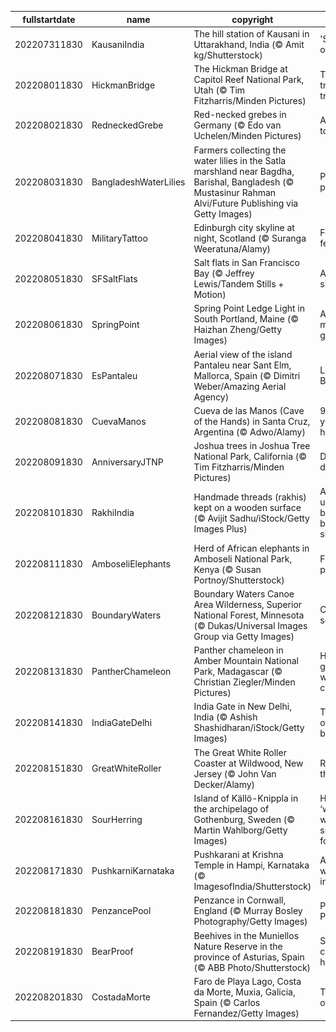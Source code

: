 |fullstartdate|name|copyright|title|image|
|--|--|--|--|--|
202207311830|KausaniIndia|The hill station of Kausani in Uttarakhand, India (© Amit kg/Shutterstock)|'Switzerland of India'|![](/en-IN/2022/08/202207311830KausaniIndia.jpg)|
202208011830|HickmanBridge|The Hickman Bridge at Capitol Reef National Park, Utah (© Tim Fitzharris/Minden Pictures)|Take the trail more travelled by|![](/en-IN/2022/08/202208011830HickmanBridge.jpg)|
202208021830|RedneckedGrebe|Red-necked grebes in Germany (© Edo van Uchelen/Minden Pictures)|A little bird told me...|![](/en-IN/2022/08/202208021830RedneckedGrebe.jpg)|
202208031830|BangladeshWaterLilies|Farmers collecting the water lilies in the Satla marshland near Bagdha, Barishal, Bangladesh (© Mustasinur Rahman Alvi/Future Publishing via Getty Images)|Pastel perfection|![](/en-IN/2022/08/202208031830BangladeshWaterLilies.jpg)|
202208041830|MilitaryTattoo|Edinburgh city skyline at night, Scotland (© Suranga Weeratuna/Alamy)|Festival fever|![](/en-IN/2022/08/202208041830MilitaryTattoo.jpg)|
202208051830|SFSaltFlats|Salt flats in San Francisco Bay (© Jeffrey Lewis/Tandem Stills + Motion)|A salty situation|![](/en-IN/2022/08/202208051830SFSaltFlats.jpg)|
202208061830|SpringPoint|Spring Point Ledge Light in South Portland, Maine (© Haizhan Zheng/Getty Images)|A small but mighty guardian|![](/en-IN/2022/08/202208061830SpringPoint.jpg)|
202208071830|EsPantaleu|Aerial view of the island Pantaleu near Sant Elm, Mallorca, Spain (© Dimitri Weber/Amazing Aerial Agency)|Little Island, Big Sea|![](/en-IN/2022/08/202208071830EsPantaleu.jpg)|
202208081830|CuevaManos|Cueva de las Manos (Cave of the Hands) in Santa Cruz, Argentina (© Adwo/Alamy)|9,000-year-old handprints|![](/en-IN/2022/08/202208081830CuevaManos.jpg)|
202208091830|AnniversaryJTNP|Joshua trees in Joshua Tree National Park, California (© Tim Fitzharris/Minden Pictures)|Desert daggers?|![](/en-IN/2022/08/202208091830AnniversaryJTNP.jpg)|
202208101830|RakhiIndia|Handmade threads (rakhis) kept on a wooden surface (© Avijit Sadhu/iStock/Getty Images Plus)|An unbreakable bond between siblings|![](/en-IN/2022/08/202208101830RakhiIndia.jpg)|
202208111830|AmboseliElephants|Herd of African elephants in Amboseli National Park, Kenya (© Susan Portnoy/Shutterstock)|Family on parade|![](/en-IN/2022/08/202208111830AmboseliElephants.jpg)|
202208121830|BoundaryWaters|Boundary Waters Canoe Area Wilderness, Superior National Forest, Minnesota (© Dukas/Universal Images Group via Getty Images)|Canoeing in solitude|![](/en-IN/2022/08/202208121830BoundaryWaters.jpg)|
202208131830|PantherChameleon|Panther chameleon in Amber Mountain National Park, Madagascar (© Christian Ziegler/Minden Pictures)|Hide-and-go-seek world champion|![](/en-IN/2022/08/202208131830PantherChameleon.jpg)|
202208141830|IndiaGateDelhi|India Gate in New Delhi, India (© Ashish Shashidharan/iStock/Getty Images)|The dawn of a new beginning|![](/en-IN/2022/08/202208141830IndiaGateDelhi.jpg)|
202208151830|GreatWhiteRoller|The Great White Roller Coaster at Wildwood, New Jersey (© John Van Decker/Alamy)|Ready for a thrill ride|![](/en-IN/2022/08/202208151830GreatWhiteRoller.jpg)|
202208161830|SourHerring|Island of Källö-Knippla in the archipelago of Gothenburg, Sweden (© Martin Wahlborg/Getty Images)|Home of the ‘world’s worst smelling food’?|![](/en-IN/2022/08/202208161830SourHerring.jpg)|
202208171830|PushkarniKarnataka|Pushkarani at Krishna Temple in Hampi, Karnataka (© ImagesofIndia/Shutterstock)|A sacred water tank in Hampi|![](/en-IN/2022/08/202208171830PushkarniKarnataka.jpg)|
202208181830|PenzancePool|Penzance in Cornwall, England (© Murray Bosley Photography/Getty Images)|Panoramic Penzance|![](/en-IN/2022/08/202208181830PenzancePool.jpg)|
202208191830|BearProof|Beehives in the Muniellos Nature Reserve in the province of Asturias, Spain (© ABB Photo/Shutterstock)|Saving and celebrating honey bees|![](/en-IN/2022/08/202208191830BearProof.jpg)|
202208201830|CostadaMorte|Faro de Playa Lago, Costa da Morte, Muxia, Galicia, Spain (© Carlos Fernandez/Getty Images)|The Coast of Death|![](/en-IN/2022/08/202208201830CostadaMorte.jpg)|

